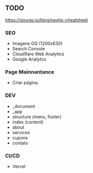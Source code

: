 ## TODO

https://gourav.io/blog/nextjs-cheatsheet

### SEO

- Imagens OG (1200x630)
- Search Console
- Cloudflare Web Analytics
- Google Analytcs

### Page Mainnantance

- Criar página.

### DEV

- \_document
- \_app
- structure (menu, footer)
- index (content)
- about
- services
- cupons
- contato

### CI/CD

- Vercel
